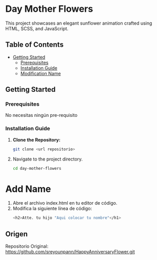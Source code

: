 # Day Mother Flowers

This project showcases an elegant sunflower animation crafted using HTML, SCSS, and JavaScript.

## Table of Contents
- [Getting Started](#getting-started)
  - [Prerequisites](#prerequisites)
  - [Installation Guide](#installation-guide)  
  - [Modification Name](#modification-name)

## Getting Started

### Prerequisites
No necesitas ningún pre-requisito

### Installation Guide
1. **Clone the Repository:**
   ```bash
   git clone <url repositorio>

2. Navigate to the project directory.
   ```bash
   cd day-mother-flowers
   
 # Add Name     
1. Abre el archivo index.html en tu editor de código.
2. Modifica la siguiente línea de código:
     ```bash
   <h2>Atte. tu hijo "Aqui colocar tu nombre"</h1>

## Origen
Repositorio Original: https://github.com/sreyounpann/HappyAnniversaryFlower.git



   
